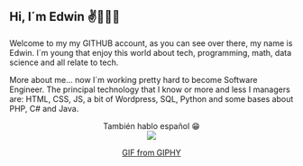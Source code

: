 
## Hi, I´m Edwin  ✌👋🏼😁

Welcome to my my GITHUB account, as you can see over there, my name is Edwin. I´m young that enjoy this world about tech, programming, math, data science and all relate to tech.

More about me... now I´m working pretty hard to become Software Engineer. The principal technology that I know or more and less I managers are: HTML, CSS, JS, a bit of Wordpress, SQL, Python and some bases about PHP, C# and Java.

<center>
También hablo español 😁
</center>

<center>
<img src="https://media.giphy.com/media/3ov9jNziFTMfzSumAw/giphy.gif"/>
<p><a href="https://giphy.com/gifs/usnationalarchives-vintage-computer-3ov9jNziFTMfzSumAw">GIF from GIPHY</a></p>
</center>
